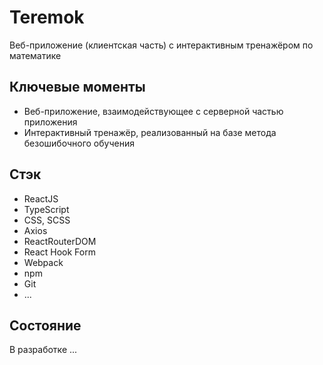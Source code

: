 # Teremok
Веб-приложение (клиентская часть) с интерактивным тренажёром по математике

## Ключевые моменты
- Веб-приложение, взаимодействующее с серверной частью приложения
- Интерактивный тренажёр, реализованный на базе метода безошибочного обучения


## Стэк
- ReactJS
- TypeScript
- CSS, SCSS
- Axios
- ReactRouterDOM
- React Hook Form
- Webpack
- npm
- Git
- ...

## Состояние
В разработке ...
